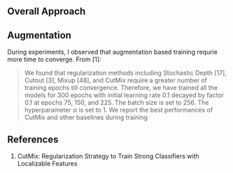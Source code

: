 ## Overall Approach 


## Augmentation 

During experiments, I observed that augmentation based training requrie more time to converge. From [1]:
> We found that regularization methods including Stochastic Depth [17], Cutout [3], Mixup [48], and CutMix require a
greater number of training epochs till convergence. Therefore, we have trained all the models for 300 epochs with
initial learning rate 0.1 decayed by factor 0.1 at epochs
75, 150, and 225. The batch size is set to 256. The hyperparameter α is set to 1. We report the best performances of
CutMix and other baselines during training




## References 
1. CutMix: Regularization Strategy to Train Strong Classifiers with Localizable Features
